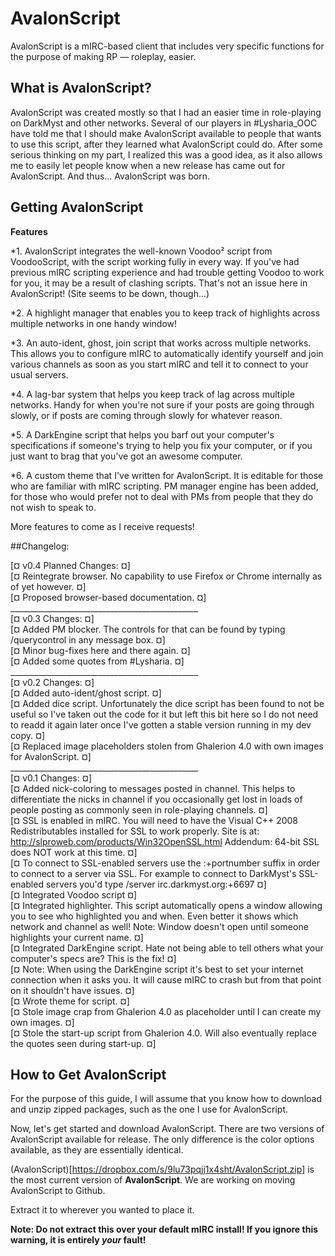 # AvalonScript
AvalonScript is a mIRC-based client that includes very specific functions for the purpose of making RP — roleplay, easier.

## What is AvalonScript?

AvalonScript was created mostly so that I had an easier time in role-playing on DarkMyst and other networks. Several of our players in #Lysharia_OOC have told me that I should make AvalonScript available to people that wants to use this script, after they learned what AvalonScript could do. After some serious thinking on my part, I realized this was a good idea, as it also allows me to easily let people know when a new release has came out for AvalonScript. And thus... AvalonScript was born.

## Getting AvalonScript

**Features**

*1. AvalonScript integrates the well-known Voodoo² script from VoodooScript, with the script working fully in every way. If you've had previous mIRC scripting experience and had trouble getting Voodoo to work for you, it may be a result of clashing scripts. That's not an issue here in AvalonScript! (Site seems to be down, though...)

*2. A highlight manager that enables you to keep track of highlights across multiple networks in one handy window!

*3. An auto-ident, ghost, join script that works across multiple networks. This allows you to configure mIRC to automatically identify yourself and join various channels as soon as you start mIRC and tell it to connect to your usual servers.

*4. A lag-bar system that helps you keep track of lag across multiple networks. Handy for when you're not sure if your posts are going through slowly, or if posts are coming through slowly for whatever reason.

*5. A DarkEngine script that helps you barf out your computer's specifications if someone's trying to help you fix your computer, or if you just want to brag that you've got an awesome computer.

*6. A custom theme that I've written for AvalonScript. It is editable for those who are familiar with mIRC scripting.
 PM manager engine has been added, for those who would prefer not to deal with PMs from people that they do not wish to speak to.

More features to come as I receive requests!

##Changelog:

[¤ v0.4 Planned Changes: ¤]<br>
[¤ Reintegrate browser. No capability to use Firefox or Chrome internally as of yet however. ¤]<br>
[¤ Proposed browser-based documentation. ¤]<br>
_______________________________________________<br>
[¤ v0.3 Changes: ¤]<br>
[¤ Added PM blocker. The controls for that can be found by typing /querycontrol in any message box. ¤]<br>
[¤ Minor bug-fixes here and there again. ¤]<br>
[¤ Added some quotes from #Lysharia. ¤]<br>
_______________________________________________<br>
[¤ v0.2 Changes: ¤]<br>
[¤ Added auto-ident/ghost script. ¤]<br>
[¤ Added dice script. Unfortunately the dice script has been found to not be useful so I've taken out the code for it but left this bit here so I do not need to readd it again later once I've gotten a stable version running in my dev copy. ¤]<br>
[¤ Replaced image placeholders stolen from Ghalerion 4.0 with own images for AvalonScript. ¤]<br>
_______________________________________________<br>
[¤ v0.1 Changes: ¤]<br>
[¤ Added nick-coloring to messages posted in channel. This helps to differentiate the nicks in channel if you occasionally get lost in loads of people posting as commonly seen in role-playing channels. ¤]<br>
[¤ SSL is enabled in mIRC. You will need to have the Visual C++ 2008 Redistributables installed for SSL to work properly. Site is at: http://slproweb.com/products/Win32OpenSSL.html Addendum: 64-bit SSL does NOT work at this time. ¤]<br>
[¤ To connect to SSL-enabled servers use the :+portnumber suffix in order to connect to a server via SSL. For example to connect to DarkMyst's SSL-enabled servers you'd type /server irc.darkmyst.org:+6697 ¤]<br>
[¤ Integrated Voodoo script ¤]<br>
[¤ Integrated highlighter. This script automatically opens a window allowing you to see who highlighted you and when. Even better it shows which network and channel as well! Note: Window doesn't open until someone highlights your current name. ¤]<br>
[¤ Integrated DarkEngine script. Hate not being able to tell others what your computer's specs are? This is the fix! ¤]<br>
[¤ Note: When using the DarkEngine script it's best to set your internet connection when it asks you. It will cause mIRC to crash but from that point on it shouldn't have issues. ¤]<br>
[¤ Wrote theme for script. ¤]<br>
[¤ Stole image crap from Ghalerion 4.0 as placeholder until I can create my own images. ¤]<br>
[¤ Stole the start-up script from Ghalerion 4.0. Will also eventually replace the quotes seen during start-up. ¤]

## How to Get AvalonScript

For the purpose of this guide, I will assume that you know how to download and unzip zipped packages, such as the one I use for AvalonScript.

Now, let's get started and download AvalonScript. There are two versions of AvalonScript available for release. The only difference is the color options available, as they are essentially identical.

(AvalonScript)[https://dropbox.com/s/9lu73pqjj1x4sht/AvalonScript.zip] is the most current version of **AvalonScript**. We are working on moving AvalonScript to Github.

Extract it to wherever you wanted to place it.

**Note: Do not extract this over your default mIRC install! If you ignore this warning, it is entirely _your_ fault!**

